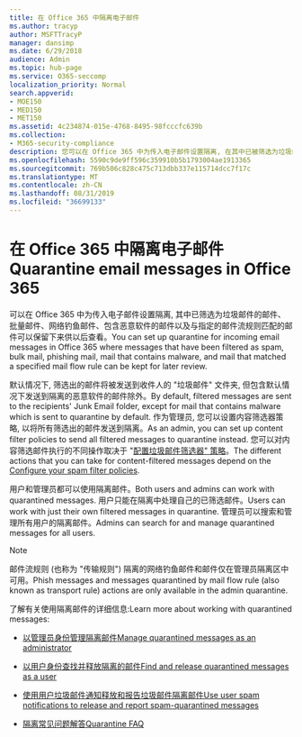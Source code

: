```yaml
---
title: 在 Office 365 中隔离电子邮件
ms.author: tracyp
author: MSFTTracyP
manager: dansimp
ms.date: 6/29/2018
audience: Admin
ms.topic: hub-page
ms.service: O365-seccomp
localization_priority: Normal
search.appverid:
- MOE150
- MED150
- MET150
ms.assetid: 4c234874-015e-4768-8495-98fcccfc639b
ms.collection:
- M365-security-compliance
description: 您可以在 Office 365 中为传入电子邮件设置隔离, 在其中已被筛选为垃圾邮件、批量、网络钓鱼邮件和恶意软件的传入电子邮件可以保留下来供以后查看。
ms.openlocfilehash: 5590c9de9ff596c359910b5b1793004ae1913365
ms.sourcegitcommit: 769b506c828c475c713dbb337e115714dcc7f17c
ms.translationtype: MT
ms.contentlocale: zh-CN
ms.lasthandoff: 08/31/2019
ms.locfileid: "36699133"
---
```

# <a name="quarantine-email-messages-in-office-365"></a><span data-ttu-id="3d3f5-103">在 Office 365 中隔离电子邮件</span><span class="sxs-lookup"><span data-stu-id="3d3f5-103">Quarantine email messages in Office 365</span></span>

<span data-ttu-id="3d3f5-104">可以在 Office 365 中为传入电子邮件设置隔离, 其中已筛选为垃圾邮件的邮件、批量邮件、网络钓鱼邮件、包含恶意软件的邮件以及与指定的邮件流规则匹配的邮件可以保留下来供以后查看。</span><span class="sxs-lookup"><span data-stu-id="3d3f5-104">You can set up quarantine for incoming email messages in Office 365 where messages that have been filtered as spam, bulk mail, phishing mail, mail that contains malware, and mail that matched a specified mail flow rule can be kept for later review.</span></span>
  
<span data-ttu-id="3d3f5-105">默认情况下, 筛选出的邮件将被发送到收件人的 "垃圾邮件" 文件夹, 但包含默认情况下发送到隔离的恶意软件的邮件除外。</span><span class="sxs-lookup"><span data-stu-id="3d3f5-105">By default, filtered messages are sent to the recipients' Junk Email folder, except for mail that contains malware which is sent to quarantine by default.</span></span> <span data-ttu-id="3d3f5-106">作为管理员, 您可以设置内容筛选器策略, 以将所有筛选出的邮件发送到隔离。</span><span class="sxs-lookup"><span data-stu-id="3d3f5-106">As an admin, you can set up content filter policies to send all filtered messages to quarantine instead.</span></span> <span data-ttu-id="3d3f5-107">您可以对内容筛选邮件执行的不同操作取决于 "[配置垃圾邮件筛选器" 策略](configure-your-spam-filter-policies.md)。</span><span class="sxs-lookup"><span data-stu-id="3d3f5-107">The different actions that you can take for content-filtered messages depend on the [Configure your spam filter policies](configure-your-spam-filter-policies.md).</span></span>
  
<span data-ttu-id="3d3f5-108">用户和管理员都可以使用隔离邮件。</span><span class="sxs-lookup"><span data-stu-id="3d3f5-108">Both users and admins can work with quarantined messages.</span></span> <span data-ttu-id="3d3f5-109">用户只能在隔离中处理自己的已筛选邮件。</span><span class="sxs-lookup"><span data-stu-id="3d3f5-109">Users can work with just their own filtered messages in quarantine.</span></span> <span data-ttu-id="3d3f5-110">管理员可以搜索和管理所有用户的隔离邮件。</span><span class="sxs-lookup"><span data-stu-id="3d3f5-110">Admins can search for and manage quarantined messages for all users.</span></span>

> [!NOTE]
> <span data-ttu-id="3d3f5-111">邮件流规则 (也称为 "传输规则") 隔离的网络钓鱼邮件和邮件仅在管理员隔离区中可用。</span><span class="sxs-lookup"><span data-stu-id="3d3f5-111">Phish messages and messages quarantined by mail flow rule (also known as transport rule) actions are only available in the admin quarantine.</span></span>
  
<span data-ttu-id="3d3f5-112">了解有关使用隔离邮件的详细信息:</span><span class="sxs-lookup"><span data-stu-id="3d3f5-112">Learn more about working with quarantined messages:</span></span>
  
- [<span data-ttu-id="3d3f5-113">以管理员身份管理隔离邮件</span><span class="sxs-lookup"><span data-stu-id="3d3f5-113">Manage quarantined messages as an administrator</span></span>](manage-quarantined-messages-and-files.md)

- [<span data-ttu-id="3d3f5-114">以用户身份查找并释放隔离的邮件</span><span class="sxs-lookup"><span data-stu-id="3d3f5-114">Find and release quarantined messages as a user</span></span>](find-and-release-quarantined-messages-as-a-user.md)

- [<span data-ttu-id="3d3f5-115">使用用户垃圾邮件通知释放和报告垃圾邮件隔离邮件</span><span class="sxs-lookup"><span data-stu-id="3d3f5-115">Use user spam notifications to release and report spam-quarantined messages</span></span>](use-spam-notifications-to-release-and-report-quarantined-messages.md)

- [<span data-ttu-id="3d3f5-116">隔离常见问题解答</span><span class="sxs-lookup"><span data-stu-id="3d3f5-116">Quarantine FAQ</span></span>](quarantine-faq.md)

